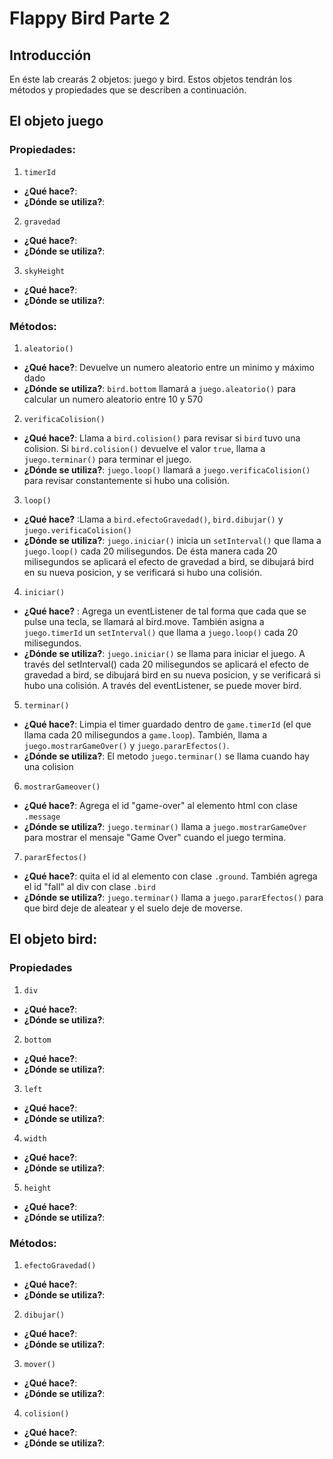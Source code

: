# Flappy Bird Parte 2


## Introducción
En éste lab crearás 2 objetos: juego y bird. Estos objetos tendrán los métodos y propiedades que se describen a continuación.

## El objeto juego

### Propiedades:
1. `timerId`
- **¿Qué hace?**: 
- **¿Dónde se utiliza?**: 

2. `gravedad`
- **¿Qué hace?**: 
- **¿Dónde se utiliza?**: 

3. `skyHeight`
- **¿Qué hace?**: 
- **¿Dónde se utiliza?**: 


### Métodos:
1. `aleatorio()` 
- **¿Qué hace?**: Devuelve un numero aleatorio entre un minimo y máximo dado
- **¿Dónde se utiliza?**: `bird.bottom` llamará a `juego.aleatorio()` para calcular un numero aleatorio entre 10 y 570


2. `verificaColision()`
- **¿Qué hace?**: Llama a `bird.colision()` para revisar si `bird` tuvo una colision. Si `bird.colision()` devuelve el valor `true`, llama a `juego.terminar()` para terminar el juego.
- **¿Dónde se utiliza?**:  `juego.loop()` llamará a `juego.verificaColision()` para revisar constantemente si hubo una colisión.  


3. `loop()`
- **¿Qué hace?** :Llama a `bird.efectoGravedad()`, `bird.dibujar()` y `juego.verificaColision()`
- **¿Dónde se utiliza?**: `juego.iniciar()` inicia un `setInterval()` que llama a `juego.loop()` cada 20 milisegundos. De ésta manera cada 20 milisegundos se aplicará el efecto de gravedad a bird, se dibujará bird en su nueva posicion, y se verificará si hubo una colisión.


4. `iniciar()`
- **¿Qué hace?** : Agrega un eventListener de tal forma que cada que se pulse una tecla, se llamará al bird.move. También asigna a `juego.timerId` un `setInterval()` que llama a `juego.loop()` cada 20 milisegundos. 
- **¿Dónde se utiliza?**: `juego.iniciar()` se llama para iniciar el juego. A través del setInterval() cada 20 milisegundos se aplicará el efecto de gravedad a bird, se dibujará bird en su nueva posicion, y se verificará si hubo una colisión. A través del eventListener, se puede mover bird.

5. `terminar()`
- **¿Qué hace?**: Limpia el timer guardado dentro de `game.timerId` (el que llama cada 20 milisegundos a `game.loop`). También, llama a `juego.mostrarGameOver()` y `juego.pararEfectos()`. 
- **¿Dónde se utiliza?**: El metodo `juego.terminar()` se llama cuando hay una colision


6.  `mostrarGameover()`
- **¿Qué hace?**:  Agrega el id "game-over" al elemento html con clase `.message`
- **¿Dónde se utiliza?**: `juego.terminar()` llama a `juego.mostrarGameOver` para mostrar el mensaje "Game Over" cuando el juego termina.

7. `pararEfectos()`
- **¿Qué hace?**: quita el id al elemento con clase `.ground`. También agrega el id "fall" al div con clase `.bird`
- **¿Dónde se utiliza?**: `juego.terminar()` llama a `juego.pararEfectos()` para que bird deje de aleatear y el suelo deje de moverse. 


## El objeto bird:

### Propiedades
1. `div`
- **¿Qué hace?**: 
- **¿Dónde se utiliza?**: 

2. `bottom`
- **¿Qué hace?**: 
- **¿Dónde se utiliza?**: 

3. `left`
- **¿Qué hace?**: 
- **¿Dónde se utiliza?**: 

4. `width`
- **¿Qué hace?**: 
- **¿Dónde se utiliza?**: 

5. `height`
- **¿Qué hace?**: 
- **¿Dónde se utiliza?**: 

### Métodos:

1. `efectoGravedad()`
- **¿Qué hace?**: 
- **¿Dónde se utiliza?**: 

2. `dibujar()`
- **¿Qué hace?**: 
- **¿Dónde se utiliza?**: 

3. `mover()`
- **¿Qué hace?**: 
- **¿Dónde se utiliza?**: 

4. `colision()`
- **¿Qué hace?**: 
- **¿Dónde se utiliza?**: 

